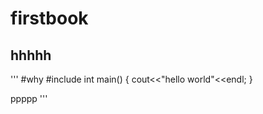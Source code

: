# firstbook
## hhhhh
'''
#why
#include<iostream>
int main()
{
	cout<<"hello world"<<endl;
}

ppppp
'''